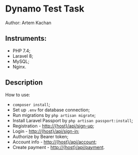 # Dynamo Test Task
Author: Artem Kachan

## Instruments:
* PHP 7.4;
* Laravel 8;
* MySQL;
* Nginx.

## Description
How to use:
- `composer install`;
- Set up `.env` for database connection;
- Run migrations by `php artisan migrate`;
- Install Laravel Passport by `php artisan passport:install`;
- Registration - [http://{host}/api/sign-up]();
- Login - [http://{host}/api/sign-in]();
- Authorize by Bearer token;
- Account info - [http://{host}/api/account]();
- Create payment - [http://{host}/api/payment]().
